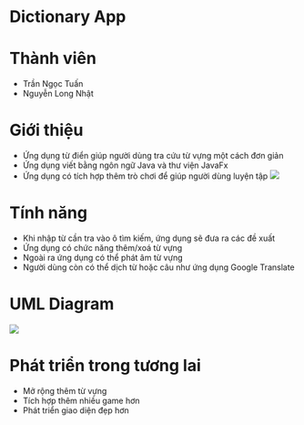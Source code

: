 # Dictionary App
# Thành viên
+ Trần Ngọc Tuấn
+ Nguyễn Long Nhật
# Giới thiệu
+ Ứng dụng từ điển giúp người dùng tra cứu từ vựng một cách đơn giản
+ Ứng dụng viết bằng ngôn ngữ Java và thư viện JavaFx
+ Ứng dụng có tích hợp thêm trò chơi để giúp người dùng luyện tập
![](https://github.com/HarlausButtercake/engLearn/assets/163509600/3cd6f8c1-2f47-484f-b333-6fdde8f2ad4c)
# Tính năng
+ Khi nhập từ cần tra vào ô tìm kiếm, ứng dụng sẽ đưa ra các đề xuất
+ Ứng dụng có chức năng thêm/xoá từ vựng
+ Ngoài ra ứng dụng có thể phát âm từ vựng
+ Người dùng còn có thể dịch từ hoặc câu như ứng dụng Google Translate
# UML Diagram
![](https://github.com/HarlausButtercake/engLearn/assets/163509600/f35027ac-a4fb-4891-8414-1ef4ea8d0177)
# Phát triển trong tương lai
+ Mở rộng thêm từ vựng
+ Tích hợp thêm nhiều game hơn
+ Phát triển giao diện đẹp hơn
